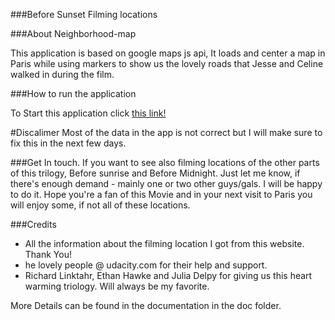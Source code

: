 ###Before Sunset Filming locations

###About Neighborhood-map

This application is based on google maps js api, It loads and center a map in Paris while using markers to show us the lovely roads that Jesse and Celine walked in during the film.

###How to run the application

To Start this application click [this link!](http://neo0rabie.github.io/neighborhood-map/)

#Discalimer
Most of the data in the app is not correct but I will make sure to fix this in the next few days.


###Get In touch.
If you want to see also filming locations of the other parts of this trilogy, Before sunrise and Before Midnight. Just let me know, if there's enough demand - mainly one or two other guys/gals. I will be happy to do it. Hope you're a fan of this Movie and in your next visit to Paris you will enjoy some, if not all of these locations.

###Credits
- All the information about the filming location I got from this website. Thank You!
- he lovely people @ udacity.com for their help and support.
- Richard Linktahr, Ethan Hawke and Julia Delpy for giving us this heart warming triology. Will always be my favorite.

More Details can be found in the documentation in the doc folder.